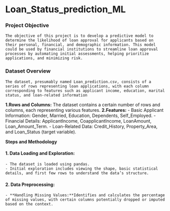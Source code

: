 # Loan_Status_prediction_ML

### Project Objective
    The objective of this project is to develop a predictive model to determine the likelihood of loan approval for applicants based on their personal, financial, and demographic information. This model could be used by financial institutions to streamline loan approval processes by automating initial assessments, helping prioritize applications, and minimizing risk.

### Dataset Overview
    The dataset, presumably named Loan_prediction.csv, consists of a series of rows representing loan applications, with each column corresponding to features such as applicant income, education, marital status, and loan-related information
**1.Rows and Columns:** The dataset contains a certain number of rows and columns, each representing various features.
**2.Features:**
    - Basic Applicant Information: Gender, Married, Education, Dependents, Self_Employed.
    - Financial Details: ApplicantIncome, CoapplicantIncome, LoanAmount, Loan_Amount_Term.
    - Loan-Related Data: Credit_History, Property_Area, and Loan_Status (target variable).

**Steps and Methodology**
#### 1. Data Loading and Exploration:
    - The dataset is loaded using pandas.
    - Initial exploration includes viewing the shape, basic statistical details, and first few rows to understand the data’s structure.
#### 2. Data Preprocessing:
    - **Handling Missing Values:**Identifies and calculates the percentage of missing values, with certain columns potentially dropped or imputed based on the context.



